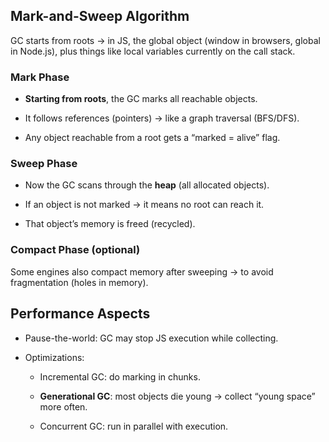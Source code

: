 ## Mark-and-Sweep Algorithm
GC starts from roots → in JS, the global object (window in browsers, global in Node.js), plus things like local variables currently on the call stack.

### Mark Phase
- **Starting from roots**, the GC marks all reachable objects.

- It follows references (pointers) → like a graph traversal (BFS/DFS).

- Any object reachable from a root gets a “marked = alive” flag.

### Sweep Phase
- Now the GC scans through the **heap** (all allocated objects).

- If an object is not marked → it means no root can reach it.

- That object’s memory is freed (recycled).

### Compact Phase (optional)
Some engines also compact memory after sweeping →
to avoid fragmentation (holes in memory).

## Performance Aspects
- Pause-the-world: GC may stop JS execution while collecting.

- Optimizations:

    - Incremental GC: do marking in chunks.

    - **Generational GC**: most objects die young → collect “young space” more often.

    - Concurrent GC: run in parallel with execution.